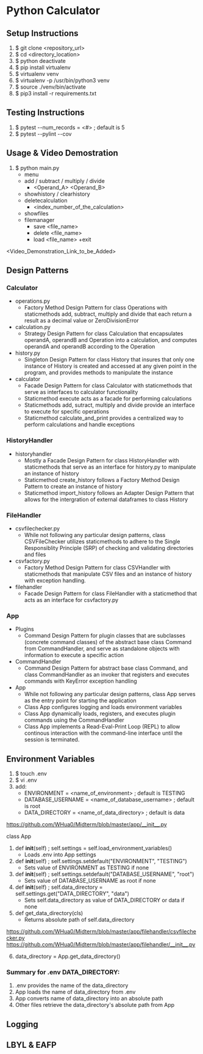# Python Calculator

## Setup Instructions

1. $ git clone <repository_url>
2. $ cd <directory_location>
3. $ python deactivate
4. $ pip install virtualenv
5. $ virtualenv venv
6. $ virtualenv -p /usr/bin/python3 venv
7. $ source ./venv/bin/activate
8. $ pip3 install -r requirements.txt

## Testing Instructions
1. $ pytest --num_records = <#> ; default is 5
2. $ pytest --pylint --cov 

## Usage & Video Demostration
1. $ python main.py
   + menu
   + add / subtract / multiply / divide
     + <Operand_A> <Operand_B>
   + showhistory / clearhistory
   + deletecalculation
     + <index_number_of_the_calculation>
   + showfiles
   + filemanager
     + save <file_name>
     + delete <file_name>
     + load <file_name>
    +exit

<Video_Demonstration_Link_to_be_Added>

## Design Patterns

### Calculator
   + operations.py
     + Factory Method Design Pattern for class Operations with staticmethods add, subtract, multiply and divide that each return a result as a decimal value or ZeroDivisionError
   + calculation.py
     + Strategy Design Pattern for class Calculation that encapsulates operandA, operandB and Operation into a calculation, and computes operandA and operandB according to the Operation
   + history.py
     + Singleton Design Pattern for class History that insures that only one instance of History is created and accessed at any given point in the program, and provides methods to manipulate the instance
   + calculator
     + Facade Design Pattern for class Calculator with staticmethods that serve as interfaces to calculator functionality
     + Staticmethod execute acts as a facade for performing calculations
     + Staticmethods add, sutract, multiply and divide provide an interface to execute for specific operations
     + Staticmethod calculate_and_print provides a centralized way to perform calculations and handle exceptions

### HistoryHandler
   + historyhandler
     + Mostly a Facade Design Pattern for class HistoryHandler with staticmethods that serve as an interface for history.py to manipulate an instance of history
     + Staticmethod create_history follows a Factory Method Design Pattern to create an instance of history
     + Staticmethod import_history follows an Adapter Design Pattern that allows for the intergration of external dataframes to class History

### FileHandler
   + csvfilechecker.py
     + While not following any particular design patterns, class CSVFileChecker utilizes staticmethods to adhere to the Single Responsiblity Principle (SRP) of checking and validating directories and files
   + csvfactory.py
     + Factory Method Design Pattern for class CSVHandler with staticmethods that manipulate CSV files and an instance of history with exception handling.
   + filehandler
     + Facade Design Pattern for class FileHandler with a staticmethod that acts as an interface for csvfactory.py

### App
   + Plugins
     + Command Design Pattern for plugin classes that are subclasses (concrete command classes) of the abstract base class Command from CommandHandler, and serve as standalone objects with information to execute a specific action
   + CommandHandler
     + Command Design Pattern for abstract base class Command, and class CommandHandler as an invoker that registers and executes commands with KeyError exception handling
   + App
     + While not following any particular design patterns, class App serves as the entry point for starting the application
     + Class App configures logging and loads environment variables
     + Class App dynamically loads, registers, and executes plugin commands using the CommandHandler
     + Class App implements a Read-Eval-Print Loop (REPL) to allow continous interaction with the command-line interface until the session is terminated.

## Environment Variables

1. $ touch .env
2. $ vi .env
3. add:
   + ENVIRONMENT = <name_of_environment> ; default is TESTING
   + DATABASE_USERNAME = <name_of_database_username> ; default is root
   + DATA_DIRECTORY = <name_of_data_directory> ; default is data

https://github.com/WHua0/Midterm/blob/master/app/__init__.py

class App

1. def __init__(self) ; self.settings = self.load_environment_variables()
   + Loads .env into App settings
2. def __init__(self) ; self.settings.setdefault("ENVIRONMENT", "TESTING")
   + Sets value of ENVIRONMENT as TESTING if none
3. def __init__(self) ; self.settings.setdefault("DATABASE_USERNAME", "root")
   + Sets value of DATABASE_USERNAME as root if none
4. def __init__(self) ; self.data_directory = self.settings.get("DATA_DIRECTORY", "data")
   + Sets self.data_directory as value of DATA_DIRECTORY or data if none 
5. def get_data_directory(cls)
   + Returns absolute path of self.data_directory 

https://github.com/WHua0/Midterm/blob/master/app/filehandler/csvfilechecker.py
https://github.com/WHua0/Midterm/blob/master/app/filehandler/__init__.py

6. data_directory = App.get_data_directory()

### Summary for .env DATA_DIRECTORY:

1. .env provides the name of the data_directory
2. App loads the name of data_directory from .env
3. App converts name of data_directory into an absolute path
4. Other files retrieve the data_directory's absolute path from App 

## Logging

## LBYL & EAFP
